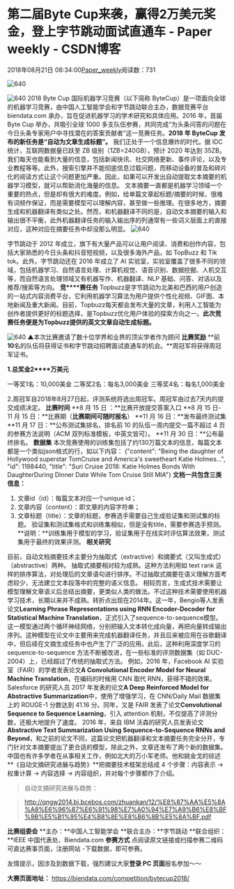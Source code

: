 
# 第二届Byte Cup来袭，赢得2万美元奖金，登上字节跳动面试直通车 - Paper weekly - CSDN博客


2018年08月21日 08:34:00[Paper_weekly](https://me.csdn.net/c9Yv2cf9I06K2A9E)阅读数：731


![640](https://ss.csdn.net/p?https://mmbiz.qpic.cn/mmbiz_gif/VBcD02jFhgnf0hRxEnhz41HGSxAIBQpCrszXP71KUJaSMbAR6kujdp3yibvnDp2J8XlLkWibK7O1swQ8jxIUEaLw/640)

![640](https://ss.csdn.net/p?https://mmbiz.qpic.cn/mmbiz_jpg/VBcD02jFhgnf0hRxEnhz41HGSxAIBQpCJR37ETCEYJR9Qdw8ic24r42djzpfJ0rX2PfkfzjDcyhC7tFEPzZnLCw/640)
2018 Byte Cup 国际机器学习竞赛（以下简称 ByteCup）是一项面向全球的机器学习竞赛，由中国人工智能学会和字节跳动联合主办，数据竞赛平台 biendata.com 承办，旨在促进机器学习的学术研究和具体应用。2016 年，首届 Byte Cup 举办，共吸引全球 1000 多支队伍参赛，共同完成“为头条问答的问题在今日头条专家用户中寻找潜在的答案贡献者”这一竞赛任务。**2018 年 ByteCup 发布的新任务是“自动为文章生成标题”。**
我们正处于一个信息爆炸的时代。据 IDC 统计，互联网数据量已跃至 ZB 级别（1ZB=240GB），预计 2020 年达到 35ZB。我们每天也能看到大量的信息，包括新闻快讯、社交网络更新、事件评论，以及专业教程等等。此外，搜索引擎并不能彻底信息过载问题，而移动设备的普及和碎片化的阅读方式让这个问题更加严重。因此，如果可以开发出自动提取文本摘要的机器学习模型，就可以帮助消化海量的信息。
文本摘要一直都是机器学习领域一个重要的热点，但是却有很大的难度。例如，给单篇文章起标题/摘要的时候，很难有词频作保证，而是需要模型可以理解内容，甚至做一些推理。在很多地方，摘要生成和机器翻译有类似之处。然而，和机器翻译不同的是，自动文本摘要的输入和输出很不平衡，此外机器翻译任务的输入输出序的列通常有一些词义层面上的直接对应，这种对应在摘要任务中却没那么明显。
![640](https://ss.csdn.net/p?https://mmbiz.qpic.cn/mmbiz_png/VBcD02jFhgnf0hRxEnhz41HGSxAIBQpCmT0F8hkK03JtickvviaJPgWL6ZNQ0DDngEZV9VjxTDdrj815Aa99zfWg/640)

字节跳动于 2012 年成立，旗下有大量产品可以让用户阅读、消费和创作内容，包括大家熟悉的今日头条和抖音短视频，以及很多海外产品，如 TopBuzz 和 Tik tok。此外，字节跳动还在 2016 年成立了 AI 实验室，实验室覆盖了很多不同的领域，包括机器学习、自然语言处理、计算机视觉、语音识别、数据挖掘、人机交互等，而自然语言处理领域又有机器写作、机器翻译、NLP 基础、问答、对话以及推荐/搜索等方向。
**竞****赛任务**
Topbuzz是字节跳动为北美和巴西的用户创造的一站式内容消费平台，它利用机器学习算法为用户提供个性化视频、GIF图、本地新闻及重大新闻。目前，Topbuzz每天都会发布大量的文章，利用人工智能为创作者提供更好的标题选择，是Topbuzz优化用户体验的探索方向之一。**此次竞赛任务便是为****Topbuzz****提供的英文文章自动生成标题。**

![640](https://ss.csdn.net/p?https://mmbiz.qpic.cn/mmbiz_jpg/VBcD02jFhgnf0hRxEnhz41HGSxAIBQpCDmqphkCMuA9SwunkyiackKznibwyQtMUT1lOlu8ib1JeQUf9VJmpGibCsA/640)
▲本次比赛邀请了数十位学界和业界的顶尖学者作为顾问
**比赛奖励**
**前****10****名的队伍将获得证书和字节跳动招聘面试直通车的机会。**周冠军将获得周冠军证书。

**1.****总奖金****2****万美元**

一等奖1名：10,000美金
二等奖2名：每名3,000美金
三等奖4名：每名1,000美金

2.周冠军自2018年8月27日起，评测系统将选出周冠军。周冠军由过去7天内的提交成绩决定。
**比赛时间**
**8 月 15 日 ：**比赛开放提交答案入口
**8 月 15 日- 11 月 15 日：**比赛期（**比赛期间可随时报名**）
**11 月 16 日：**发布最终测试集
**11 月 17 日：**公布测试集排名，排名前 10 的队伍一周内提交一篇不超过 4 页的参赛方法说明（ACM 双列标准模板，中英文皆可）。
**11 月 30 日：**公布最终排名。
**数据集**
本次竞赛使用的训练集包括了约130万篇文本的信息，每篇文本都是一个类似json格式的行，如以下内容：
{"content": "Being the daughter of Hollywood superstar TomCruise and America's sweetheart Katie Holmes...",
"id": 1198440,
"title": "Suri Cruise 2018: Katie Holmes Bonds With DaughterDuring Dinner Date While Tom Cruise Still MIA"}
**文档一共包含三类信息：**
1. 文章id（id）：每篇文本对应一个unique id；
2. 文章内容（content）：即文章的内容字符串；
3. 文章标题（title）：文章的标题，参赛选手需要自己生成验证集和测试集的标题。
验证集和测试集格式和训练集相似，但是没有title，需要参赛选手预测。
**说明：**训练集用于模型的学习，验证集用于在线实时评估算法效果，测试集用于最终的效果评测。
**相关研究**

目前，自动文档摘要技术主要分为抽取式（extractive）和摘要式（又叫生成式）（abstractive）两种。
抽取式摘要相对较为成熟。这种方法利用如 text rank 这样的排序算法，对处理后的文章语句进行排序。不过抽取式摘要在语义理解方面考虑较少，无法建立文本段落中的完整的语义信息。
相较而言，生成式技术需要让模型理解文章语义后总结出摘要，更类似人类的做法。不过这种技术需要使用机器学习技术，长期以来并不成熟。转折点出现在2014年。这一年，Bengio等人发表论文**Learning Phrase Representations using RNN Encoder-Decoder for Statistical Machine Translation**，正式引入了sequence-to-sequence模型。这一模型通过两个循环神经网络，分别把输入文本转化成向量，再把向量转成输出序列。这种模型在论文中主要用来完成机器翻译任务，并且后来被应用在谷歌翻译中，但后续在文摘生成任务中也产生了广泛的应用。此后，这种利用深度学习的 sequence-to-sequence 方法不断被改进，在一些标准的评测数据集（如 DUC-2004）上，已经超过了传统的抽取式方法。
例如，2016 年，Facebook AI 实验室（FAIR）的学者发表论文**A Convolutional Encoder Model for Neural Machine Translation**，在编码的时候用 CNN 取代 RNN，获得不错的效果。Salesforce 的研究人员 2017 年发表的论文**A Deep Reinforced Model for Abstractive Summarization**中，使用了增强学习，在 CNN/Daily Mail 数据集上的 ROUGE-1 分数达到 41.16 分。同年，又是 FAIR 发表了论文**Convolutional Sequence to Sequence Learning**，引入 attention 机制，不仅提高了评测分数，还极大地提升了速度。
2016 年，来自 IBM 沃森的研究人员发表论文**Abstractive Text Summarization Using Sequence-to-Sequence RNNs and Beyond**，和之前的论文不同，这篇论文把机器翻译和文本摘要任务完全分开，专门针对文本摘要提出了更合适的模型，除此之外，文章还发布了两个新的数据集。
中国也有许多学者在从事相关工作，例如北大的万小军老师。他和姚金戈的综述**《自动文摘研究进展与趋势》**把摘要技术框架总结成 4 个步骤：内容表示 → 权重计算 → 内容选择 → 内容组织，并对每个步骤都作了介绍。

> 自动文摘研究进展与趋势：


> http://qngw2014.bj.bcebos.com/zhuankan/12/%E8%87%AA%E5%8A%A8%E6%96%87%E6%91%98%E7%A0%94%E7%A9%B6%E8%BF%9B%E5%B1%95%E4%B8%8E%E8%B6%8B%E5%8A%BF.pdf

**比赛组委会**
**主办：**中国人工智能学会
**联合主办：**字节跳动
**联合组织：**IEEE 中国代表处、Biendata.com
**参赛方式**
点阅读原文链接或扫描参赛二维码可直达赛事页面，注册网站 -下载数据，即可参赛。

友情提示，因涉及到数据下载，强烈建议大家**登录 PC 页面**报名参加～～

**大赛页面地址：**
https://biendata.com/competition/bytecup2018/



